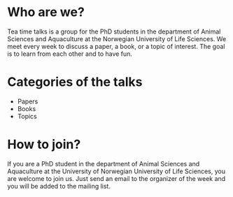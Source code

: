 # Who are we?

Tea time talks is a group for the PhD students in the department of Animal
Sciences and Aquaculture at the Norwegian University of Life Sciences. We meet
every week to discuss a paper, a book, or a topic of interest. The goal is to
learn from each other and to have fun.

# Categories of the talks

- Papers
- Books
- Topics

# How to join?

If you are a PhD student in the department of Animal Sciences and Aquaculture
at the University of Norwegian University of Life Sciences, you are welcome to
join us. Just send an email to the organizer of the week and you will be added
to the mailing list.
